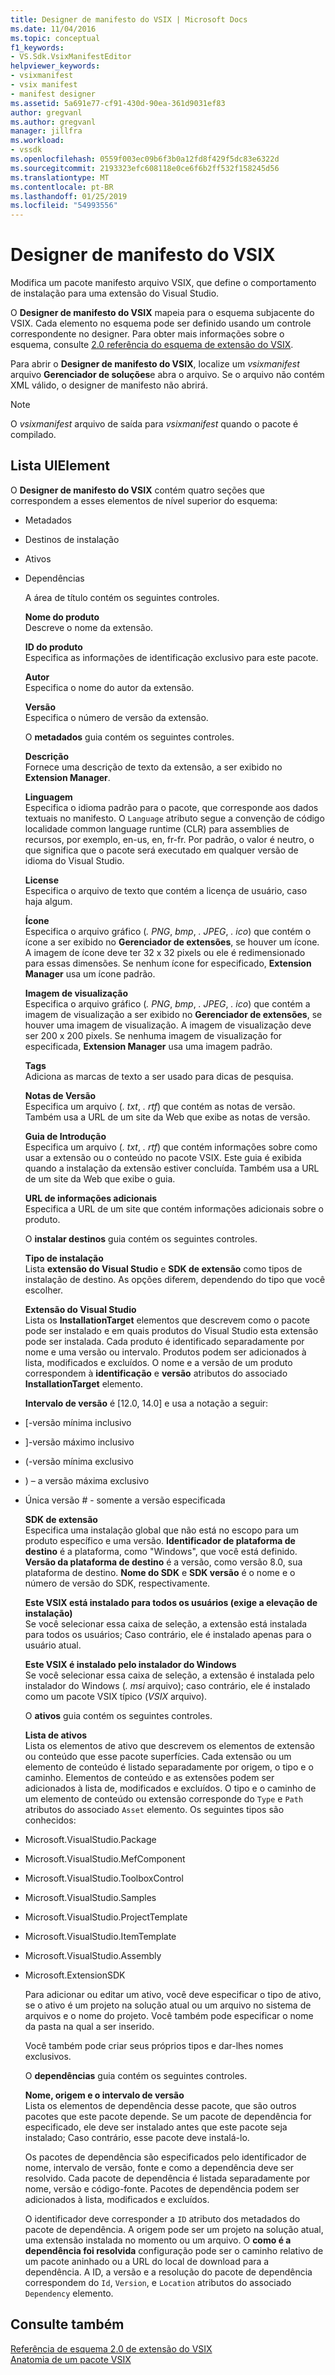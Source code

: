```yaml
---
title: Designer de manifesto do VSIX | Microsoft Docs
ms.date: 11/04/2016
ms.topic: conceptual
f1_keywords:
- VS.Sdk.VsixManifestEditor
helpviewer_keywords:
- vsixmanifest
- vsix manifest
- manifest designer
ms.assetid: 5a691e77-cf91-430d-90ea-361d9031ef83
author: gregvanl
ms.author: gregvanl
manager: jillfra
ms.workload:
- vssdk
ms.openlocfilehash: 0559f003ec09b6f3b0a12fd8f429f5dc83e6322d
ms.sourcegitcommit: 2193323efc608118e0ce6f6b2ff532f158245d56
ms.translationtype: MT
ms.contentlocale: pt-BR
ms.lasthandoff: 01/25/2019
ms.locfileid: "54993556"
---
```

# <a name="vsix-manifest-designer"></a>Designer de manifesto do VSIX
Modifica um pacote manifesto arquivo VSIX, que define o comportamento de instalação para uma extensão do Visual Studio.  
  
 O **Designer de manifesto do VSIX** mapeia para o esquema subjacente do VSIX. Cada elemento no esquema pode ser definido usando um controle correspondente no designer. Para obter mais informações sobre o esquema, consulte [2.0 referência do esquema de extensão do VSIX](../extensibility/vsix-extension-schema-2-0-reference.md).  
  
 Para abrir o **Designer de manifesto do VSIX**, localize um *vsixmanifest* arquivo **Gerenciador de soluções**e abra o arquivo. Se o arquivo não contém XML válido, o designer de manifesto não abrirá.  
  
> [!NOTE]
>  O *vsixmanifest* arquivo de saída para *vsixmanifest* quando o pacote é compilado.  
  
## <a name="uielement-list"></a>Lista UIElement  
 O **Designer de manifesto do VSIX** contém quatro seções que correspondem a esses elementos de nível superior do esquema:  
  
- Metadados  
  
- Destinos de instalação  
  
- Ativos  
  
- Dependências  
  
  A área de título contém os seguintes controles.  
  
  **Nome do produto**  
  Descreve o nome da extensão.  
  
  **ID do produto**  
  Especifica as informações de identificação exclusivo para este pacote.  
  
  **Autor**  
  Especifica o nome do autor da extensão.  
  
  **Versão**  
  Especifica o número de versão da extensão.  
  
  O **metadados** guia contém os seguintes controles.  
  
  **Descrição**  
  Fornece uma descrição de texto da extensão, a ser exibido no **Extension Manager**.  
  
  **Linguagem**  
  Especifica o idioma padrão para o pacote, que corresponde aos dados textuais no manifesto. O `Language` atributo segue a convenção de código localidade common language runtime (CLR) para assemblies de recursos, por exemplo, en-us, en, fr-fr. Por padrão, o valor é neutro, o que significa que o pacote será executado em qualquer versão de idioma do Visual Studio.  
  
  **License**  
  Especifica o arquivo de texto que contém a licença de usuário, caso haja algum.  
  
  **Ícone**  
  Especifica o arquivo gráfico (*. PNG*, *bmp*, *. JPEG*, *. ico*) que contém o ícone a ser exibido no  **Gerenciador de extensões**, se houver um ícone. A imagem de ícone deve ter 32 x 32 pixels ou ele é redimensionado para essas dimensões. Se nenhum ícone for especificado, **Extension Manager** usa um ícone padrão.  
  
  **Imagem de visualização**  
  Especifica o arquivo gráfico (*. PNG*, *bmp*, *. JPEG*, *. ico*) que contém a imagem de visualização a ser exibido no **Gerenciador de extensões**, se houver uma imagem de visualização. A imagem de visualização deve ser 200 x 200 pixels. Se nenhuma imagem de visualização for especificada, **Extension Manager** usa uma imagem padrão.  
  
  **Tags**  
  Adiciona as marcas de texto a ser usado para dicas de pesquisa.  
  
  **Notas de Versão**  
  Especifica um arquivo (*. txt*, *. rtf*) que contém as notas de versão. Também usa a URL de um site da Web que exibe as notas de versão.  
  
  **Guia de Introdução**  
  Especifica um arquivo (*. txt*, *. rtf*) que contém informações sobre como usar a extensão ou o conteúdo no pacote VSIX. Este guia é exibida quando a instalação da extensão estiver concluída. Também usa a URL de um site da Web que exibe o guia.  
  
  **URL de informações adicionais**  
  Especifica a URL de um site que contém informações adicionais sobre o produto.  
  
  O **instalar destinos** guia contém os seguintes controles.  
  
  **Tipo de instalação**  
  Lista **extensão do Visual Studio** e **SDK de extensão** como tipos de instalação de destino. As opções diferem, dependendo do tipo que você escolher.  
  
  **Extensão do Visual Studio**  
  Lista os **InstallationTarget** elementos que descrevem como o pacote pode ser instalado e em quais produtos do Visual Studio esta extensão pode ser instalada. Cada produto é identificado separadamente por nome e uma versão ou intervalo. Produtos podem ser adicionados à lista, modificados e excluídos. O nome e a versão de um produto correspondem à **identificação** e **versão** atributos do associado **InstallationTarget** elemento.  
  
  **Intervalo de versão** é [12.0, 14.0] e usa a notação a seguir:  
  
- [-versão mínima inclusivo  
  
- ]-versão máximo inclusivo  
  
- (-versão mínima exclusivo  
  
- ) – a versão máxima exclusivo  
  
- Única versão # - somente a versão especificada  
  
  **SDK de extensão**  
  Especifica uma instalação global que não está no escopo para um produto específico e uma versão. **Identificador de plataforma de destino** é a plataforma, como "Windows", que você está definido. **Versão da plataforma de destino** é a versão, como versão 8.0, sua plataforma de destino. **Nome do SDK** e **SDK versão** é o nome e o número de versão do SDK, respectivamente.  
  
  **Este VSIX está instalado para todos os usuários (exige a elevação de instalação)**  
  Se você selecionar essa caixa de seleção, a extensão está instalada para todos os usuários; Caso contrário, ele é instalado apenas para o usuário atual.  
  
  **Este VSIX é instalado pelo instalador do Windows**  
  Se você selecionar essa caixa de seleção, a extensão é instalada pelo instalador do Windows (*. msi* arquivo); caso contrário, ele é instalado como um pacote VSIX típico (*VSIX* arquivo).  
  
  O **ativos** guia contém os seguintes controles.  
  
  **Lista de ativos**  
  Lista os elementos de ativo que descrevem os elementos de extensão ou conteúdo que esse pacote superfícies. Cada extensão ou um elemento de conteúdo é listado separadamente por origem, o tipo e o caminho. Elementos de conteúdo e as extensões podem ser adicionados à lista de, modificados e excluídos. O tipo e o caminho de um elemento de conteúdo ou extensão corresponde do `Type` e `Path` atributos do associado `Asset` elemento. Os seguintes tipos são conhecidos:  
  
- Microsoft.VisualStudio.Package  
  
- Microsoft.VisualStudio.MefComponent  
  
- Microsoft.VisualStudio.ToolboxControl  
  
- Microsoft.VisualStudio.Samples  
  
- Microsoft.VisualStudio.ProjectTemplate  
  
- Microsoft.VisualStudio.ItemTemplate  
  
- Microsoft.VisualStudio.Assembly  
  
- Microsoft.ExtensionSDK  
  
  Para adicionar ou editar um ativo, você deve especificar o tipo de ativo, se o ativo é um projeto na solução atual ou um arquivo no sistema de arquivos e o nome do projeto. Você também pode especificar o nome da pasta na qual a ser inserido.  
  
  Você também pode criar seus próprios tipos e dar-lhes nomes exclusivos.  
  
  O **dependências** guia contém os seguintes controles.  
  
  **Nome, origem e o intervalo de versão**  
  Lista os elementos de dependência desse pacote, que são outros pacotes que este pacote depende. Se um pacote de dependência for especificado, ele deve ser instalado antes que este pacote seja instalado; Caso contrário, esse pacote deve instalá-lo.  
  
  Os pacotes de dependência são especificados pelo identificador de nome, intervalo de versão, fonte e como a dependência deve ser resolvido. Cada pacote de dependência é listada separadamente por nome, versão e código-fonte. Pacotes de dependência podem ser adicionados à lista, modificados e excluídos.  
  
  O identificador deve corresponder a `ID` atributo dos metadados do pacote de dependência. A origem pode ser um projeto na solução atual, uma extensão instalada no momento ou um arquivo. O **como é a dependência foi resolvida** configuração pode ser o caminho relativo de um pacote aninhado ou a URL do local de download para a dependência. A ID, a versão e a resolução do pacote de dependência correspondem do `Id`, `Version`, e `Location` atributos do associado `Dependency` elemento.  
  
## <a name="see-also"></a>Consulte também  
 [Referência de esquema 2.0 de extensão do VSIX](../extensibility/vsix-extension-schema-2-0-reference.md)   
 [Anatomia de um pacote VSIX](../extensibility/anatomy-of-a-vsix-package.md)